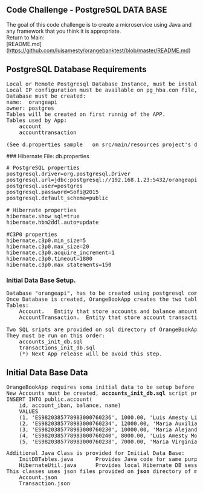 ## Code Challenge - PostgreSQL DATA BASE
The goal of this code challenge is to create a microservice using Java and any framework that you think it is
appropriate.</br>
Return to Main: </br>
[README.md] (https://github.com/luisamesty/orangebanktest/blob/master/README.md)

## PostgreSQL Database Requirements
<pre>
Local or Remote Postgresql Database Instance, must be installed and service running.
Local IP configuration must be available on pg_hba.con file, in order to accept request from the IP address of the Test PC.
Database must be created:
name:  orangeapi
owner: postgres
Tables will be created on first runnig of the APP.
Tables used by App:
    account
    accounttransaction

(See d.properties sample   on src/main/resources project's directory) 
</pre>
### Hibernate File:  db.properties
<pre>
# PostgreSQL properties
postgresql.driver=org.postgresql.Driver
postgresql.url=jdbc:postgresql://192.168.1.23:5432/orangeapi
postgresql.user=postgres
postgresql.password=Sofi@2015
postgresql.default_schema=public

# Hibernate properties
hibernate.show_sql=true
hibernate.hbm2ddl.auto=update

#C3P0 properties
hibernate.c3p0.min_size=5
hibernate.c3p0.max_size=20
hibernate.c3p0.acquire_increment=1
hibernate.c3p0.timeout=1800
hibernate.c3p0.max_statements=150
</pre>
### Initial Data Base Setup.
<pre>
Database "orangeapi", has to be created using postgresql command lines, or any PG Administrator. (Recommended PGAdmin).
Once Database is created, OrangeBookApp creates the two tables, than will be used on test exercises.
Tables:
    Account.   Entity that store accounts and balance amount.
    AccountTransaction.  Entity that store account transaction processed.

Two SQL sripts are provided on sql directory of OrangeBookApp project, for additional Database settings. 
They must be run on this order:
    accounts_init_db.sql
    transactions_init_db.sql
    (*) Next App release will be avoid this step.
</pre>
## Initial Data Base Data
<pre>
OrangeBookApp requires soma initial data to be setup before running transaction tests.
New Accounts must be created, <b>accounts_init_db.sql</b> script provides sample initial accounts values. 
INSERT INTO public.account(
	id, account_iban, balance, name)
	VALUES 
	(1, 'ES9820385778983000760236', 1000.00, 'Luis Amesty Linares'),
	(2, 'ES9820385778983000760234', 12000.00, 'Maria Auxiliadora Amesty'),
	(3, 'ES9820385778983000760230', 10000.00, 'Maria Alejandra Amesty'),
	(4, 'ES9820385778983000760240', 8000.00, 'Luis Amesty Morello'),
	(5, 'ES9820385778983000760238', 7000.00, 'Maria Virginia Linares') ;
</pre>
<pre>
Additional Java Class is provided for Initial Data Base:
    InitDBTables.java       Provides Java code for same purpose.
    HibernateUtil.java      Provides local Hibernate DB session.
This classes uses json files provided on <b>json</b> directory of main app. A json parser reader is modelled in order to read this files:
    Account.json
    Transaction.json
</pre>